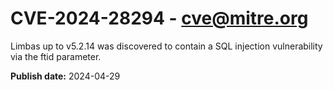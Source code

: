 # CVE-2024-28294 - cve@mitre.org

Limbas up to v5.2.14 was discovered to contain a SQL injection vulnerability via the ftid parameter.

**Publish date:** 2024-04-29
